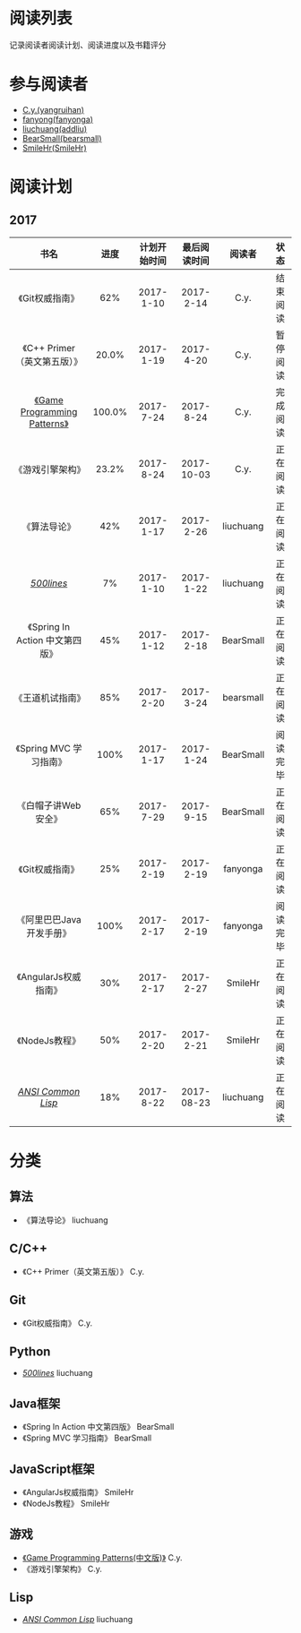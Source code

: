 # 阅读列表
记录阅读者阅读计划、阅读进度以及书籍评分

# 参与阅读者
- [C.y.(yangruihan)](https://github.com/yangruihan)
- [fanyong(fanyonga)](https://github.com/fanyonga)
- [liuchuang(addliu)](https://github.com/addliu)
- [BearSmall(bearsmall)](https://github.com/bearsmall)
- [SmileHr(SmileHr)](https://github.com/SmileHr)

# 阅读计划
## 2017
|                    书名                    |  进度   |  计划开始时间   |   最后阅读时间   |    阅读者    |  状态  |
| :--------------------------------------: | :---: | :-------: | :--------: | :-------: | :--: |
|                《Git权威指南》                 |  62%  | 2017-1-10 | 2017-2-14  |   C.y.    | 结束阅读 |
|           《C++ Primer（英文第五版）》            | 20.0% | 2017-1-19 | 2017-4-20  |   C.y.    | 暂停阅读 |
| [《Game Programming Patterns》](http://gpp.tkchu.me/) | 100.0% | 2017-7-24 | 2017-8-24  |   C.y.    | 完成阅读 |
| 《游戏引擎架构》| 23.2% | 2017-8-24 | 2017-10-03 | C.y. | 正在阅读 |
|                  《算法导论》                  |  42%  | 2017-1-17 | 2017-2-26  | liuchuang | 正在阅读 |
|          [_500lines_][500lines]          |  7%   | 2017-1-10 | 2017-1-22  | liuchuang | 正在阅读 |
|         《Spring In Action 中文第四版》         |  45%  | 2017-1-12 | 2017-2-18  | BearSmall | 正在阅读 |
|                 《王道机试指南》                 |  85%  | 2017-2-20 | 2017-3-24  | bearsmall | 正在阅读 |
|            《Spring MVC 学习指南》             | 100%  | 2017-1-17 | 2017-1-24  | BearSmall | 阅读完毕 |
|               《白帽子讲Web安全》                |  65%  | 2017-7-29 | 2017-9-15  | BearSmall | 正在阅读 |
|                《Git权威指南》                 |  25%  | 2017-2-19 | 2017-2-19  | fanyonga  | 正在阅读 |
|              《阿里巴巴Java开发手册》              | 100%  | 2017-2-17 | 2017-2-19  | fanyonga  | 阅读完毕 |
|             《AngularJs权威指南》              |  30%  | 2017-2-17 | 2017-2-27  |  SmileHr  | 正在阅读 |
|                《NodeJs教程》                |  50%  | 2017-2-20 | 2017-2-21  |  SmileHr  | 正在阅读 |
|     [_ANSI Common Lisp_][CommonLisp]     |  18%  | 2017-8-22 | 2017-08-23 | liuchuang | 正在阅读 |

# 分类
## 算法
- 《算法导论》 liuchuang

## C/C++
- 《C++ Primer（英文第五版）》 C.y.

## Git
- 《Git权威指南》 C.y.

## Python
- [_500lines_][500lines] liuchuang

[500lines]:https://github.com/aosabook/500lines

## Java框架
- 《Spring In Action 中文第四版》 BearSmall
- 《Spring MVC 学习指南》 BearSmall

## JavaScript框架
- 《AngularJs权威指南》 SmileHr
- 《NodeJs教程》 SmileHr

## 游戏
- [《Game Programming Patterns(中文版)》](http://gpp.tkchu.me/) C.y.
- 《游戏引擎架构》 C.y.

## Lisp
- [_ANSI Common Lisp_][CommonLisp] liuchuang

[CommonLisp]:https://acl.readthedocs.io/en/latest/zhCN

